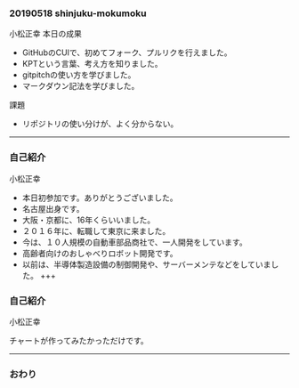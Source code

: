 ### 20190518 shinjuku-mokumoku
小松正幸
本日の成果
* GitHubのCUIで、初めてフォーク、プルリクを行えました。
* KPTという言葉、考え方を知りました。
* gitpitchの使い方を学びました。
* マークダウン記法を学びました。

課題
* リポジトリの使い分けが、よく分からない。

---
### 自己紹介
小松正幸

* 本日初参加です。ありがとうございました。
* 名古屋出身です。
* 大阪・京都に、16年くらいいました。
* ２０１６年に、転職して東京に来ました。
* 今は、１０人規模の自動車部品商社で、一人開発をしています。
* 高齢者向けのおしゃべりロボット開発です。
* 以前は、半導体製造設備の制御開発や、サーバーメンテなどをしていました。
+++

### 自己紹介
小松正幸

<canvas data-chart="radar">
<!--
{
 "data": {
  "labels": ["dialogflow", "水泳", "python", "コイン集め", "raspberryPi", "ダイエット", "Node.js", "銭湯"],
  "datasets": [
   {
    "data":[30, 10, 30, 20, 40, 30, 10, 50],
    "label":"現状",
    "backgroundColor":"rgba(80,160,240,.8)"
   },
   {
    "data":[50, 50, 70, 40, 30, 80, 20, 50],
    "label":"これからの意気込み",
    "backgroundColor":"rgba(240,160,80,.8)"
   }
  ]
 },
 "options": { "responsive": "true", "scale":{"ticks":{"min":0, "max":100}}}
}
-->
</canvas>
チャートが作ってみたかっただけです。

---


### おわり
